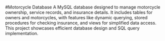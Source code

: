 #Motorcycle Database
A MySQL database designed to manage motorcycle ownership, service records, and insurance details. It includes tables for owners and motorcycles, with features like dynamic querying, stored procedures for checking insurance, and views for simplified data access. This project showcases efficient database design and SQL query implementation.
